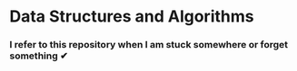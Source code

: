 # Data Structures and Algorithms

### I refer to this repository when I am stuck somewhere or forget something ✔

